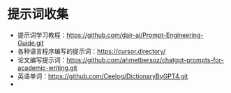 # 提示词收集
* 提示词学习教程：https://github.com/dair-ai/Prompt-Engineering-Guide.git
* 各种语言程序编写的提示词：https://cursor.directory/
* 论文编写提示词：https://github.com/ahmetbersoz/chatgpt-prompts-for-academic-writing.git
* 英语单词：https://github.com/Ceelog/DictionaryByGPT4.git
* 
